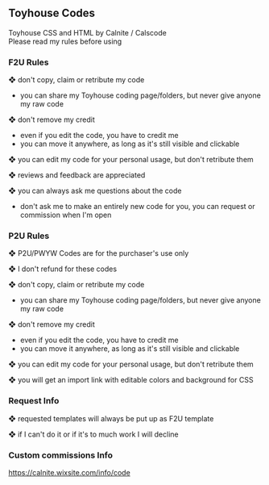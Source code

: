 ## Toyhouse Codes
Toyhouse CSS and HTML by Calnite / Calscode <br>
Please read my rules before using


### F2U Rules


❖ don't copy, claim or retribute my code
- you can share my Toyhouse coding page/folders, but never give anyone my raw code

❖ don't remove my credit
- even if you edit the code, you have to credit me
- you can move it anywhere, as long as it's still visible and clickable

❖ you can edit my code for your personal usage, but don't retribute them

❖ reviews and feedback are appreciated

❖ you can always ask me questions about the code
- don't ask me to make an entirely new code for you, you can request or commission when I'm open


### P2U Rules

❖ P2U/PWYW Codes are for the purchaser's use only

❖ I don't refund for these codes

❖ don't copy, claim or retribute my code
- you can share my Toyhouse coding page/folders, but never give anyone my raw code

❖ don't remove my credit
- even if you edit the code, you have to credit me
- you can move it anywhere, as long as it's still visible and clickable

❖ you can edit my code for your personal usage, but don't retribute them

❖ you will get an import link with editable colors and background for CSS


### Request Info 

❖ requested templates will always be put up as F2U template

❖ if I can't do it or if it's to much work I will decline

### Custom commissions Info
https://calnite.wixsite.com/info/code
